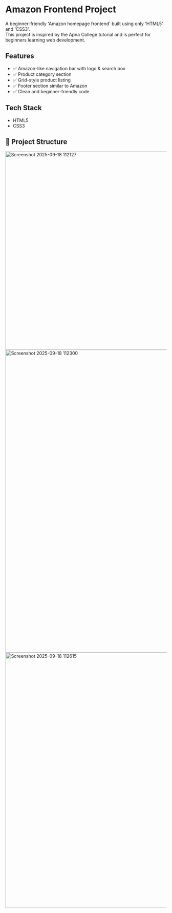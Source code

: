 # Amazon Frontend Project

A beginner-friendly 'Amazon homepage frontend' built using only 'HTML5' and 'CSS3'.  
This project is inspired by the Apna College tutorial and is perfect for beginners learning web development.


## Features
- ✅ Amazon-like navigation bar with logo & search box  
- ✅ Product category section  
- ✅ Grid-style product listing  
- ✅ Footer section similar to Amazon  
- ✅ Clean and beginner-friendly code  


## Tech Stack
- HTML5
- CSS3
## 📂 Project Structure
<img width="1881" height="620" alt="Screenshot 2025-09-18 112127" src="https://github.com/user-attachments/assets/de9970d4-0548-4d3d-976b-2ea9a2299f72" />
<img width="1866" height="946" alt="Screenshot 2025-09-18 112300" src="https://github.com/user-attachments/assets/cd49c1a0-3a86-49c5-a6f2-17acd1786848" />
<img width="1882" height="797" alt="Screenshot 2025-09-18 112615" src="https://github.com/user-attachments/assets/fb3ce47b-e927-4860-9662-fe086f3bbc0b" />
